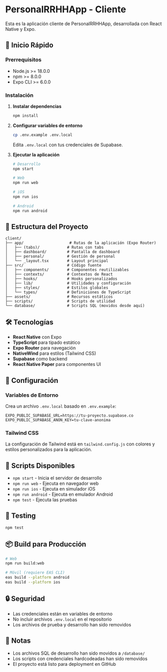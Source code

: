 # PersonalRRHHApp - Cliente

Esta es la aplicación cliente de PersonalRRHHApp, desarrollada con React Native y Expo.

## 🚀 Inicio Rápido

### Prerrequisitos
- Node.js >= 18.0.0
- npm >= 8.0.0
- Expo CLI >= 6.0.0

### Instalación

1. **Instalar dependencias**
   ```bash
   npm install
   ```

2. **Configurar variables de entorno**
   ```bash
   cp .env.example .env.local
   ```
   Edita `.env.local` con tus credenciales de Supabase.

3. **Ejecutar la aplicación**
   ```bash
   # Desarrollo
   npm start
   
   # Web
   npm run web
   
   # iOS
   npm run ios
   
   # Android
   npm run android
   ```

## 📁 Estructura del Proyecto

```
client/
├── app/                    # Rutas de la aplicación (Expo Router)
│   ├── (tabs)/            # Rutas con tabs
│   ├── dashboard/         # Pantalla de dashboard
│   ├── personal/          # Gestión de personal
│   └── _layout.tsx        # Layout principal
├── src/                   # Código fuente
│   ├── components/        # Componentes reutilizables
│   ├── contexts/          # Contextos de React
│   ├── hooks/             # Hooks personalizados
│   ├── lib/               # Utilidades y configuración
│   ├── styles/            # Estilos globales
│   └── types/             # Definiciones de TypeScript
├── assets/                # Recursos estáticos
├── scripts/               # Scripts de utilidad
└── database/              # Scripts SQL (movidos desde aquí)
```

## 🛠️ Tecnologías

- **React Native** con Expo
- **TypeScript** para tipado estático
- **Expo Router** para navegación
- **NativeWind** para estilos (Tailwind CSS)
- **Supabase** como backend
- **React Native Paper** para componentes UI

## 🔧 Configuración

### Variables de Entorno
Crea un archivo `.env.local` basado en `.env.example`:

```env
EXPO_PUBLIC_SUPABASE_URL=https://tu-proyecto.supabase.co
EXPO_PUBLIC_SUPABASE_ANON_KEY=tu-clave-anonima
```

### Tailwind CSS
La configuración de Tailwind está en `tailwind.config.js` con colores y estilos personalizados para la aplicación.

## 📱 Scripts Disponibles

- `npm start` - Inicia el servidor de desarrollo
- `npm run web` - Ejecuta en navegador web
- `npm run ios` - Ejecuta en simulador iOS
- `npm run android` - Ejecuta en emulador Android
- `npm test` - Ejecuta las pruebas

## 🧪 Testing

```bash
npm test
```

## 📦 Build para Producción

```bash
# Web
npm run build:web

# Móvil (requiere EAS CLI)
eas build --platform android
eas build --platform ios
```

## 🔒 Seguridad

- Las credenciales están en variables de entorno
- No incluir archivos `.env.local` en el repositorio
- Los archivos de prueba y desarrollo han sido removidos

## 📄 Notas

- Los archivos SQL de desarrollo han sido movidos a `/database/`
- Los scripts con credenciales hardcodeadas han sido removidos
- El proyecto está listo para deployment en GitHub
